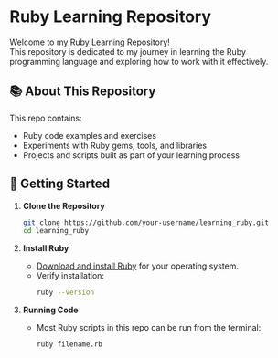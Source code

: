# Ruby Learning Repository

Welcome to my Ruby Learning Repository!  
This repository is dedicated to my journey in learning the Ruby programming language and exploring how to work with it effectively.

## 📚 About This Repository

This repo contains:
- Ruby code examples and exercises
- Experiments with Ruby gems, tools, and libraries
- Projects and scripts built as part of your learning process

## 🚀 Getting Started

1. **Clone the Repository**
   ```bash
   git clone https://github.com/your-username/learning_ruby.git
   cd learning_ruby
   ```

2. **Install Ruby**
   - [Download and install Ruby](https://www.ruby-lang.org/en/downloads/) for your operating system.
   - Verify installation:
     ```bash
     ruby --version
     ```

3. **Running Code**
   - Most Ruby scripts in this repo can be run from the terminal:
     ```bash
     ruby filename.rb
     ```
